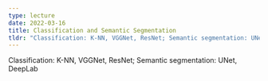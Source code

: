 ```yaml
---
type: lecture
date: 2022-03-16
title: Classification and Semantic Segmentation
tldr: "Classification: K-NN, VGGNet, ResNet; Semantic segmentation: UNet, DeepLab"
---
```

Classification: K-NN, VGGNet, ResNet; Semantic segmentation: UNet, DeepLab